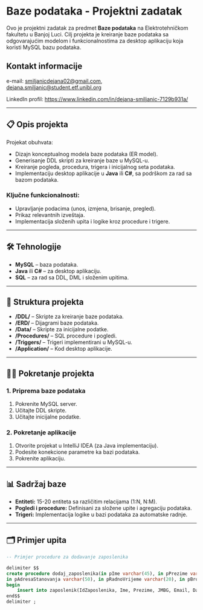 # Baze podataka - Projektni zadatak  

Ovo je projektni zadatak za predmet **Baze podataka** na Elektrotehničkom fakultetu u Banjoj Luci. Cilj projekta je kreiranje baze podataka sa odgovarajućim modelom i funkcionalnostima za desktop aplikaciju koja koristi MySQL bazu podataka.  

## Kontakt informacije

e-mail: smiljanicdejana02@gmail.com, dejana.smiljanic@student.etf.unibl.org

LinkedIn profil: https://www.linkedin.com/in/dejana-smiljanic-7129b931a/

---

## 📋 Opis projekta  
Projekat obuhvata:  
- Dizajn konceptualnog modela baze podataka (ER model).  
- Generisanje DDL skripti za kreiranje baze u MySQL-u.  
- Kreiranje pogleda, procedura, trigera i inicijalnog seta podataka.  
- Implementaciju desktop aplikacije u **Java** ili **C#**, sa podrškom za rad sa bazom podataka.  

### Ključne funkcionalnosti:  
- Upravljanje podacima (unos, izmjena, brisanje, pregled).  
- Prikaz relevantnih izveštaja.  
- Implementacija složenih upita i logike kroz procedure i trigere.  

---

## 🛠️ Tehnologije  
- **MySQL** – baza podataka.  
- **Java** ili **C#** – za desktop aplikaciju.  
- **SQL** – za rad sa DDL, DML i složenim upitima.  

---

## 📂 Struktura projekta  
- **/DDL/** – Skripte za kreiranje baze podataka.  
- **/ERD/** – Dijagrami baze podataka.  
- **/Data/** – Skripte za inicijalne podatke.  
- **/Procedures/** – SQL procedure i pogledi.  
- **/Triggers/** – Trigeri implementirani u MySQL-u.  
- **/Application/** – Kod desktop aplikacije.  

---

## 🧑‍💻 Pokretanje projekta  
### 1. Priprema baze podataka  
1. Pokrenite MySQL server.  
2. Učitajte DDL skripte.  
3. Učitajte inicijalne podatke.  

### 2. Pokretanje aplikacije  
1. Otvorite projekat u IntelliJ IDEA (za Java implementaciju).  
2. Podesite konekcione parametre ka bazi podataka.  
3. Pokrenite aplikaciju.  

---

## 📊 Sadržaj baze  
- **Entiteti:** 15-20 entiteta sa različitim relacijama (1:N, N:M).  
- **Pogledi i procedure:** Definisani za složene upite i agregaciju podataka.  
- **Trigeri:** Implementacija logike u bazi podataka za automatske radnje.  

---

## 🗂️ Primjer upita  
```sql
-- Primjer procedure za dodavanje zaposlenika

delimiter $$
create procedure dodaj_zaposlenika(in pIme varchar(45), in pPrezime varchar(45), in pJMBG char(13), in pEmail varchar(50), in pDatumZaposlenja date, in pPlata double,
in pAdresaStanovanja varchar(50), in pRadnoVrijeme varchar(20), in pBrojPoste int, in pIdApoteke int)
begin
    insert into zaposlenik(IdZaposlenika, Ime, Prezime, JMBG, Email, DatumZaposlenja, Plata, AdresaStanovanja, RadnoVrijeme, BrojPoste, IdApoteke) values (pIme, pPrezime, pJMBG, pEmail, pDatumZaposlenja, pPlata, pAdresaStanovanja, pRadnoVrijeme, pBrojPoste, pIdApoteke);
end$$
delimiter ;


